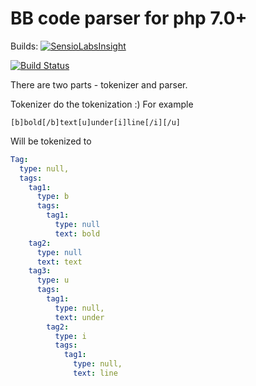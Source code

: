 # BB code parser for php 7.0+

Builds:
[![SensioLabsInsight](https://insight.sensiolabs.com/projects/054684fa-c2d1-4cc3-8905-d4a797961c22/big.png)](https://insight.sensiolabs.com/projects/054684fa-c2d1-4cc3-8905-d4a797961c22)

[![Build Status](https://travis-ci.org/angelk/bbCode.svg?branch=jenkins-integrati)](https://travis-ci.org/angelk/bbCode)

There are two parts - tokenizer and parser.

Tokenizer do the tokenization :)
For example
```
[b]bold[/b]text[u]under[i]line[/i][/u]
```

Will be tokenized to
```yml
Tag:
  type: null,
  tags:
    tag1:
      type: b
      tags:
        tag1:
          type: null
          text: bold
    tag2:
      type: null
      text: text
    tag3:
      type: u
      tags:
        tag1:
          type: null,
          text: under
        tag2:
          type: i
          tags:
            tag1:
              type: null,
              text: line
```

